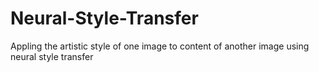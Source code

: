 # Neural-Style-Transfer
Appling  the artistic style of one image to content of another image using neural style transfer
